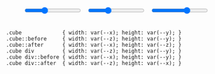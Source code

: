<div class="example example21">
<div class="example__view">
    <div class="cube">
      <div></div>
    </div>
    <div class="controls">
      <input class="range" type="range" id="xSize" name="xSize" min="50" max="200" value="100"
            onchange="updateSize()" />
      <input class="range" type="range" id="ySize" name="ySize" min="50" max="200" value="100"
            onchange="updateSize()" />
      <input class="range" type="range" id="zSize" name="zSize" min="10" max="150" value="100"
            onchange="updateSize()" />
    </div>
  </div>
  
  <pre class="example__code"><code class="language-css">.cube             { width: var(--x); height: var(--y); }
.cube::before     { width: var(--z); height: var(--y); }
.cube::after      { width: var(--x); height: var(--z); }
.cube div         { width: var(--z); height: var(--y); }
.cube div::before { width: var(--x); height: var(--y); }
.cube div::after  { width: var(--z); height: var(--x); }</code></pre>
</div>

<style>
  .example21 .controls {
    position: absolute;
    bottom: 20px; left: 50%;
    display: flex;
    gap: 12px;
    flex-wrap: wrap;
    max-width: 100%;
    width: max-content;
    translate: -50%;
  }
  .example21 .example__view {
    height: 300px;
    transform-style: preserve-3d;
    perspective: 1000px;
    perspective-origin: center center;
  }
  .example21 .cube {
    content: '';
    position: absolute;
    top: 50%; left: 50%;
    transform-origin: top center;
    transform-style: preserve-3d;
    transform: rotateX(75deg) rotateZ(210deg);
    translate: -70% 40%;

    --x: 100px; --y: 100px; --z: 100px;
    width: var(--x); height: var(--y);

    --main-color: light-dark(#333, #fff);
    --top-color: color-mix(in srgb, var(--main-color) 100%, var(--color-bg-primary));
    --front-color: color-mix(in srgb, var(--main-color) 90%, var(--color-bg-primary));
    --bottom-color: color-mix(in srgb, var(--main-color) 20%, var(--color-bg-primary));
    --back-color: color-mix(in srgb, var(--main-color) 60%, var(--color-bg-primary));
    --side-color: color-mix(in srgb, var(--main-color) 80%, var(--color-bg-primary));
    background: var(--bottom-color);
  }
  .example21 .cube::before,
  .example21 .cube::after,
  .example21 .cube div,
  .example21 .cube div::before,
  .example21 .cube div::after {
    content: '';
    position: absolute;
    transform-style: preserve-3d;
  }
  .example21 .cube::before {
    right: 0; top: 0;
    width: var(--z); height: var(--y);
    background: var(--side-color);
    transform-origin: center right;
    rotate: y 90deg;
  }
  .example21 .cube::after {
    right: 0; bottom: 0;
    width: var(--x); height: var(--z);
    background: var(--back-color);
    transform-origin: bottom center;
    rotate: x -90deg;
  }
  .example21 .cube div {
    left: 0; top: 0;
    width: var(--z); height: var(--y);
    background: var(--side-color);
    transform-origin: center left;
    rotate: y -90deg;
  }
  .example21 .cube div::before {
    right: 0; bottom: 0;
    width: var(--x); height: var(--y);
    background: var(--top-color);
    transform-origin: center right;
    rotate: y -90deg;
  }
  .example21 .cube div::after {
    right: 0; top: 0;
    width: var(--z); height: var(--x);
    background: var(--front-color);
    transform-origin: top center;
    rotate: x -90deg;
  }
</style>

<script>
  const sizeExample = document.querySelector('.example21 .cube');
  const xSize = document.querySelector('#xSize');
  const ySize = document.querySelector('#ySize');
  const zSize = document.querySelector('#zSize');
  
  function updateSize(value) {
    sizeExample.setAttribute('style',`--x: ${xSize.value}px; --y: ${ySize.value}px; --z: ${zSize.value}px;`);
  }
</script>